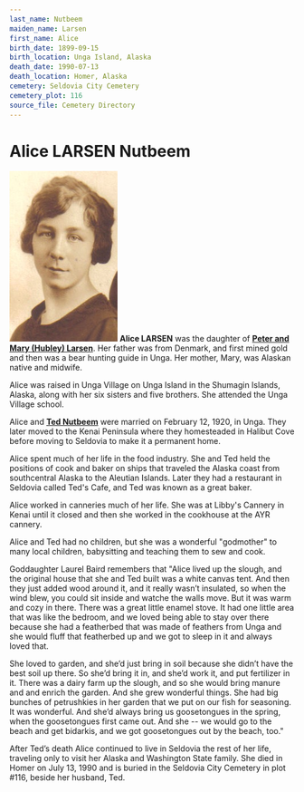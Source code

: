 ```yaml
---
last_name: Nutbeem
maiden_name: Larsen
first_name: Alice
birth_date: 1899-09-15
birth_location: Unga Island, Alaska
death_date: 1990-07-13
death_location: Homer, Alaska
cemetery: Seldovia City Cemetery
cemetery_plot: 116
source_file: Cemetery Directory
---
```

# Alice LARSEN Nutbeem

![](../assets/images/Ted%20and%20Alice%20Nutbeem/media/image2.jpeg)
**Alice LARSEN** was the daughter of [**Peter and Mary (Hubley) Larsen**](../_family.Larsen_Family.md). Her
father was from Denmark, and first mined gold and then was a bear hunting guide in Unga.  Her mother, Mary, was Alaskan native and midwife. 

Alice was raised in Unga Village on Unga Island in the Shumagin Islands, Alaska, along with her six
sisters and five brothers. She attended the Unga Village school.

Alice and [**Ted Nutbeem**](./Nutbeem_Theodore.md) were married on February 12, 1920, in Unga. They later moved to the
Kenai Peninsula where they homesteaded in Halibut Cove before moving to
Seldovia to make it a permanent home. 

Alice spent much of her life in the food industry.  She and Ted held the positions of cook and baker on ships that traveled the Alaska coast from
southcentral Alaska to the Aleutian Islands. Later they had a restaurant in Seldovia called Ted's Cafe, and Ted was known as a great baker. 

Alice worked in canneries much of her life. She was at Libby's Cannery in Kenai until it closed and then she worked in the cookhouse at the AYR cannery. 

Alice and Ted had no children, but she was a wonderful "godmother" to many local children, babysitting and teaching them to sew and cook. 

Goddaughter Laurel Baird remembers that "Alice lived up the slough, and the original house that she and Ted built was a white canvas tent. And then they just added wood around it, and  it really wasn’t insulated, so when the wind blew, you could sit inside and watche the walls move.  But it was warm and cozy in there. There was a
great little enamel stove.  It had one little area that was like the bedroom, and we loved being able to stay over there because she
had a featherbed that was made of feathers from Unga and she would fluff that featherbed up and we got to sleep in it and always loved that.

She loved to garden, and she’d just bring in soil because she didn’t have the best soil up there. So she’d bring it in, and she’d work
it, and put fertilizer in it.  There was a dairy farm up the slough, and so she would bring manure and and enrich the garden.  And she grew wonderful things. She had big bunches of petrushkies in her garden that we put on our fish for seasoning. It was wonderful.  And she’d always bring us goosetongues in the spring, when the goosetongues first came out. And she -- we would go to the beach and get bidarkis, and we got goosetongues out by the beach, too."

After Ted’s death Alice continued to live in Seldovia the rest of her life, traveling only to visit her Alaska and Washington State family. She died in Homer on July 13, 1990 and is buried in the Seldovia City Cemetery in plot #116, beside her husband, Ted. 
